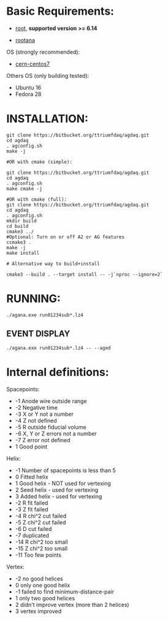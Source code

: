 # Basic Requirements:

* [root][rootlink], **supported version >= 6.14**

  [rootlink]: https://root.cern.ch/

* [rootana][rootanalink]

  [rootanalink]: https://midas.triumf.ca/MidasWiki/index.php/ROOTANA


OS (strongly recommended):

* [cern-centos7][cern-centos7link]

  [cern-centos7link]: http://linux.web.cern.ch/linux/centos7/

Others OS (only building tested):
* Ubuntu 16
* Fedora 28

# INSTALLATION:

```
git clone https://bitbucket.org/ttriumfdaq/agdaq.git
cd agdaq
. agconfig.sh
make -j

#OR with cmake (simple):

git clone https://bitbucket.org/ttriumfdaq/agdaq.git
cd agdaq
. agconfig.sh
make cmake -j

#OR with cmake (full):
git clone https://bitbucket.org/ttriumfdaq/agdaq.git
cd agdaq
. agconfig.sh
mkdir build
cd build
cmake3 ../
#Optional: Turn on or off A2 or AG features
ccmake3 .
make -j
make install 

# Alternative way to build+install

cmake3 --build . --target install -- -j`nproc --ignore=2`

```

# RUNNING:

```
./agana.exe run01234sub*.lz4
```


## EVENT DISPLAY

```
./agana.exe run01234sub*.lz4 -- --aged
```

 


# Internal definitions:


Spacepoints:

* -1    Anode wire outside range
* -2    Negative time
* -3    X or Y not a number
* -4    Z not defined
* -5    R outside fiducial volume
* -6   	X, Y or Z errors not a number
* -7    Z error not defined
*  1    Good point


Helix:

*  -1	Number of spacepoints is less than 5
*   0	Fitted helix
*   1	Good helix - NOT used for vertexing
*   2	Seed helix - used for vertexing 
*   3	Added helix - used for vertexing
*  -2	R fit failed
*  -3	Z fit failed
*  -4	R chi^2 cut failed
*  -5	Z chi^2 cut failed
*  -6	D cut failed
*  -7	duplicated
* -14   R chi^2 too small
* -15   Z chi^2 too small
* -11   Too few points


Vertex:

* -2	no good helices
*  0	only one good helix
* -1	failed to find minimum-distance-pair
*  1	only two good helices
*  2	didn't improve vertex (more than 2 helices)
*  3	vertex improved

